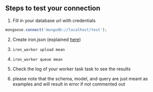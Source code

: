 ## Steps to test your connection

1. Fill in your database url with credentials

```js
mongoose.connect('mongodb://localhost/test');
```

2. Create iron.json (explained [here](http://dev.iron.io/worker/reference/configuration/))
3. `iron_worker upload mean`
4. `iron_worker queue mean`

5. Check the log of your worker task task to see the results
6. please note that the schema, model, and query are just meant as examples and will result in error if not commented out


